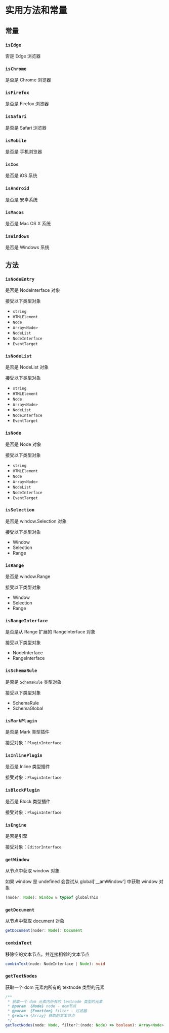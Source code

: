 # 实用方法和常量

## 常量

### `isEdge`

否是 Edge 浏览器

### `isChrome`

是否是 Chrome 浏览器

### `isFirefox`

是否是 Firefox 浏览器

### `isSafari`

是否是 Safari 浏览器

### `isMobile`

是否是 手机浏览器

### `isIos`

是否是 iOS 系统

### `isAndroid`

是否是 安卓系统

### `isMacos`

是否是 Mac OS X 系统

### `isWindows`

是否是 Windows 系统

## 方法

### `isNodeEntry`

是否是 NodeInterface 对象

接受以下类型对象

-   `string`
-   `HTMLElement`
-   `Node`
-   `Array<Node>`
-   `NodeList`
-   `NodeInterface`
-   `EventTarget`

### `isNodeList`

是否是 NodeList 对象

接受以下类型对象

-   `string`
-   `HTMLElement`
-   `Node`
-   `Array<Node>`
-   `NodeList`
-   `NodeInterface`
-   `EventTarget`

### `isNode`

是否是 Node 对象

接受以下类型对象

-   `string`
-   `HTMLElement`
-   `Node`
-   `Array<Node>`
-   `NodeList`
-   `NodeInterface`
-   `EventTarget`

### `isSelection`

是否是 window.Selection 对象

接受以下类型对象

-   Window
-   Selection
-   Range

### `isRange`

是否是 window.Range

接受以下类型对象

-   Window
-   Selection
-   Range

### `isRangeInterface`

是否是从 Range 扩展的 RangeInterface 对象

接受以下类型对象

-   NodeInterface
-   RangeInterface

### `isSchemaRule`

是否是 `SchemaRule` 类型对象

接受以下类型对象

-   SchemaRule
-   SchemaGlobal

### `isMarkPlugin`

是否是 Mark 类型插件

接受对象：`PluginInterface`

### `isInlinePlugin`

是否是 Inline 类型插件

接受对象：`PluginInterface`

### `isBlockPlugin`

是否是 Block 类型插件

接受对象：`PluginInterface`

### `isEngine`

是否是引擎

接受对象：`EditorInterface`

### `getWindow`

从节点中获取 window 对象

如果 window 是 undefined 会尝试从 global['__amWindow'] 中获取 window 对象

```ts
(node?: Node): Window & typeof globalThis
```

### `getDocument`

从节点中获取 document 对象

```ts
getDocument(node?: Node): Document
```

### `combinText`

移除空的文本节点，并连接相邻的文本节点

```ts
combinText(node: NodeInterface | Node): void
```

### `getTextNodes`

获取一个 dom 元素内所有的 textnode 类型的元素

```ts
/**
 * 获取一个 dom 元素内所有的 textnode 类型的元素
 * @param  {Node} node - dom节点
 * @param  {Function} filter - 过滤器
 * @return {Array} 获取的文本节点
 */
getTextNodes(node: Node, filter?:(node: Node) => boolean): Array<Node>
```
